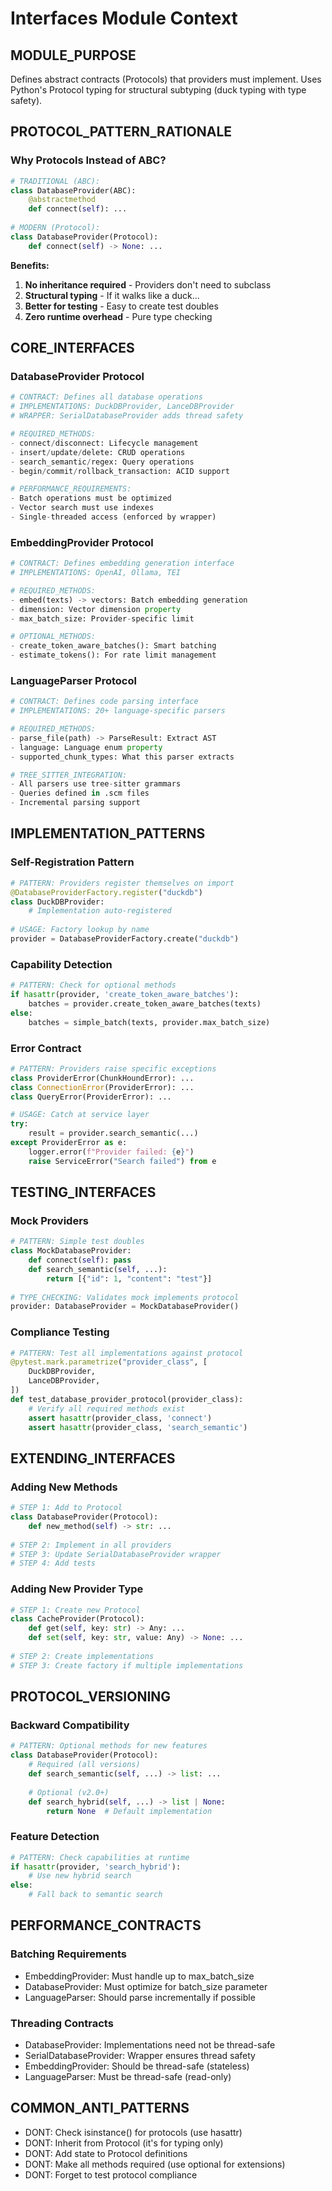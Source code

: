 # Interfaces Module Context

## MODULE_PURPOSE
Defines abstract contracts (Protocols) that providers must implement.
Uses Python's Protocol typing for structural subtyping (duck typing with type safety).

## PROTOCOL_PATTERN_RATIONALE

### Why Protocols Instead of ABC?
```python
# TRADITIONAL (ABC):
class DatabaseProvider(ABC):
    @abstractmethod
    def connect(self): ...
    
# MODERN (Protocol):  
class DatabaseProvider(Protocol):
    def connect(self) -> None: ...
```

**Benefits:**
1. **No inheritance required** - Providers don't need to subclass
2. **Structural typing** - If it walks like a duck...
3. **Better for testing** - Easy to create test doubles
4. **Zero runtime overhead** - Pure type checking

## CORE_INTERFACES

### DatabaseProvider Protocol
```python
# CONTRACT: Defines all database operations
# IMPLEMENTATIONS: DuckDBProvider, LanceDBProvider
# WRAPPER: SerialDatabaseProvider adds thread safety

# REQUIRED_METHODS:
- connect/disconnect: Lifecycle management
- insert/update/delete: CRUD operations
- search_semantic/regex: Query operations
- begin/commit/rollback_transaction: ACID support

# PERFORMANCE_REQUIREMENTS:
- Batch operations must be optimized
- Vector search must use indexes
- Single-threaded access (enforced by wrapper)
```

### EmbeddingProvider Protocol
```python
# CONTRACT: Defines embedding generation interface
# IMPLEMENTATIONS: OpenAI, Ollama, TEI

# REQUIRED_METHODS:
- embed(texts) -> vectors: Batch embedding generation
- dimension: Vector dimension property
- max_batch_size: Provider-specific limit

# OPTIONAL_METHODS:
- create_token_aware_batches(): Smart batching
- estimate_tokens(): For rate limit management
```

### LanguageParser Protocol
```python
# CONTRACT: Defines code parsing interface
# IMPLEMENTATIONS: 20+ language-specific parsers

# REQUIRED_METHODS:
- parse_file(path) -> ParseResult: Extract AST
- language: Language enum property
- supported_chunk_types: What this parser extracts

# TREE_SITTER_INTEGRATION:
- All parsers use tree-sitter grammars
- Queries defined in .scm files
- Incremental parsing support
```

## IMPLEMENTATION_PATTERNS

### Self-Registration Pattern
```python
# PATTERN: Providers register themselves on import
@DatabaseProviderFactory.register("duckdb")
class DuckDBProvider:
    # Implementation auto-registered
    
# USAGE: Factory lookup by name
provider = DatabaseProviderFactory.create("duckdb")
```

### Capability Detection
```python
# PATTERN: Check for optional methods
if hasattr(provider, 'create_token_aware_batches'):
    batches = provider.create_token_aware_batches(texts)
else:
    batches = simple_batch(texts, provider.max_batch_size)
```

### Error Contract
```python
# PATTERN: Providers raise specific exceptions
class ProviderError(ChunkHoundError): ...
class ConnectionError(ProviderError): ...
class QueryError(ProviderError): ...

# USAGE: Catch at service layer
try:
    result = provider.search_semantic(...)
except ProviderError as e:
    logger.error(f"Provider failed: {e}")
    raise ServiceError("Search failed") from e
```

## TESTING_INTERFACES

### Mock Providers
```python
# PATTERN: Simple test doubles
class MockDatabaseProvider:
    def connect(self): pass
    def search_semantic(self, ...): 
        return [{"id": 1, "content": "test"}]
        
# TYPE_CHECKING: Validates mock implements protocol
provider: DatabaseProvider = MockDatabaseProvider()
```

### Compliance Testing
```python
# PATTERN: Test all implementations against protocol
@pytest.mark.parametrize("provider_class", [
    DuckDBProvider,
    LanceDBProvider,
])
def test_database_provider_protocol(provider_class):
    # Verify all required methods exist
    assert hasattr(provider_class, 'connect')
    assert hasattr(provider_class, 'search_semantic')
```

## EXTENDING_INTERFACES

### Adding New Methods
```python
# STEP 1: Add to Protocol
class DatabaseProvider(Protocol):
    def new_method(self) -> str: ...
    
# STEP 2: Implement in all providers
# STEP 3: Update SerialDatabaseProvider wrapper
# STEP 4: Add tests
```

### Adding New Provider Type
```python
# STEP 1: Create new Protocol
class CacheProvider(Protocol):
    def get(self, key: str) -> Any: ...
    def set(self, key: str, value: Any) -> None: ...
    
# STEP 2: Create implementations
# STEP 3: Create factory if multiple implementations
```

## PROTOCOL_VERSIONING

### Backward Compatibility
```python
# PATTERN: Optional methods for new features
class DatabaseProvider(Protocol):
    # Required (all versions)
    def search_semantic(self, ...) -> list: ...
    
    # Optional (v2.0+)
    def search_hybrid(self, ...) -> list | None:
        return None  # Default implementation
```

### Feature Detection
```python
# PATTERN: Check capabilities at runtime
if hasattr(provider, 'search_hybrid'):
    # Use new hybrid search
else:
    # Fall back to semantic search
```

## PERFORMANCE_CONTRACTS

### Batching Requirements
- EmbeddingProvider: Must handle up to max_batch_size
- DatabaseProvider: Must optimize for batch_size parameter
- LanguageParser: Should parse incrementally if possible

### Threading Contracts  
- DatabaseProvider: Implementations need not be thread-safe
- SerialDatabaseProvider: Wrapper ensures thread safety
- EmbeddingProvider: Should be thread-safe (stateless)
- LanguageParser: Must be thread-safe (read-only)

## COMMON_ANTI_PATTERNS

- DONT: Check isinstance() for protocols (use hasattr)
- DONT: Inherit from Protocol (it's for typing only)
- DONT: Add state to Protocol definitions
- DONT: Make all methods required (use optional for extensions)
- DONT: Forget to test protocol compliance